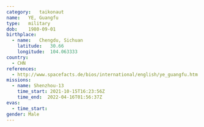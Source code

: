 ```yaml
---
category:	taikonaut
name:	YE, Guangfu
type:	military
dob:	1980-09-01
birthplace:
  - name:	Chengdu, Sichuan
    latitude:	30.66
    longitude:	104.063333
country:
  - CHN
references:
  - http://www.spacefacts.de/bios/international/english/ye_guangfu.htm
missions:
  - name: Shenzhou-13
    time_start: 2021-10-15T16:23:56Z
    time_end:  2022-04-16T01:56:37Z
evas:
  - time_start:
gender:	Male
---
```

